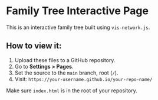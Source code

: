
# Family Tree Interactive Page

This is an interactive family tree built using `vis-network.js`.

## How to view it:

1. Upload these files to a GitHub repository.
2. Go to **Settings > Pages**.
3. Set the source to the `main` branch, root (`/`).
4. Visit: `https://your-username.github.io/your-repo-name/`

Make sure `index.html` is in the root of your repository.
